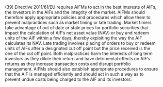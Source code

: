 (39) Directive 2011/61/EU requires AIFMs to act in the best interests of AIFs, the investors in the AIFs and the integrity of the market. AIFMs should therefore apply appropriate policies and procedures which allow them to prevent malpractices such as market timing or late trading. Market timers take advantage of out of date or stale prices for portfolio securities that impact the calculation of AIF’s net asset value (NAV) or buy and redeem units of the AIF within a few days, thereby exploiting the way the AIF calculates its NAV. Late trading involves placing of orders to buy or redeem units of AIFs after a designated cut off point but the price received is the one of the cut off point. Both malpractices harm the interests of long term investors as they dilute their return and have detrimental effects on AIF’s returns as they increase transaction costs and disrupt portfolio management. AIFMs should also establish appropriate procedures to ensure that the AIF is managed efficiently and should act in such a way as to prevent undue costs being charged to the AIF and its investors.